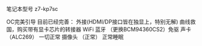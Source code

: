 笔记本型号 z7-kp7sc

OC完美引导
目前已经完善：
	外接(HDMI/DP接口皆在独显上，特别无解) 曲线救国，购买带有显卡芯片的转接器
	WiFi 蓝牙 （更换BCM94360CS2）免驱
	声卡（ALC269） 一切正常
	摄像头 （正常）
	正常睡眠
